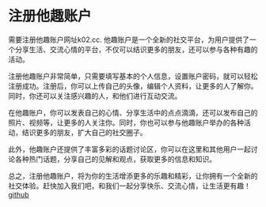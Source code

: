 # 注册他趣账户

需要注册他趣账户网址k02.cc. 他趣账户是一个全新的社交平台，为用户提供了一个分享生活、交流心情的平台，不仅可以结识更多的朋友，还可以参与各种有趣的活动。

注册他趣账户非常简单，只需要填写基本的个人信息，设置账户密码，就可以轻松注册成功。注册后，你可以上传自己的头像，编辑个人资料，让更多的人了解你。同时，你还可以关注感兴趣的人，和他们进行互动交流。

在他趣账户，你可以发表自己的心情、分享生活中的点点滴滴，还可以发布自己的照片、视频等，让更多的人关注你。同时，你也可以参与他趣账户举办的各种活动，结识更多的朋友，扩大自己的社交圈子。

此外，他趣账户还提供了丰富多彩的话题讨论区，你可以在这里和其他用户一起讨论各种热门话题，分享自己的见解和观点，获取更多的信息和知识。

总之，注册他趣账户，将为你的生活增添更多的乐趣和精彩，让你拥有一个全新的社交体验。赶快加入我们吧，和我们一起分享快乐、交流心情，让生活更有趣！[github](https://github.com)